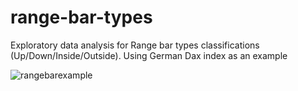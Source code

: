 # range-bar-types
Exploratory data analysis for Range bar types classifications (Up/Down/Inside/Outside). Using German Dax index as an example 

![rangebarexample](https://user-images.githubusercontent.com/46570219/51126997-297a8100-182d-11e9-9f3a-b5dbe08b4987.jpg)
